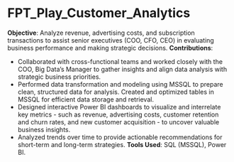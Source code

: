 # FPT_Play_Customer_Analytics
**Objective**: Analyze revenue, advertising costs, and subscription transactions to assist senior executives (COO, CFO, CEO) in evaluating business performance and making strategic decisions.
**Contributions**:		              
- Collaborated with cross-functional teams and worked closely with the COO, Big Data’s Manager to gather insights and align data analysis with strategic business priorities.
- Performed data transformation and modeling using MSSQL to prepare clean, structured data for analysis. Created and optimized tables in MSSQL for efficient data storage and retrieval.
- Designed interactive Power BI dashboards to visualize and interrelate key metrics - such as revenue, advertising costs, customer retention and churn rates, and new customer acquisition - to uncover valuable business insights.
-  Analyzed trends over time to provide actionable recommendations for short-term and long-term strategies.
**Tools Used**: SQL (MSSQL), Power BI.
